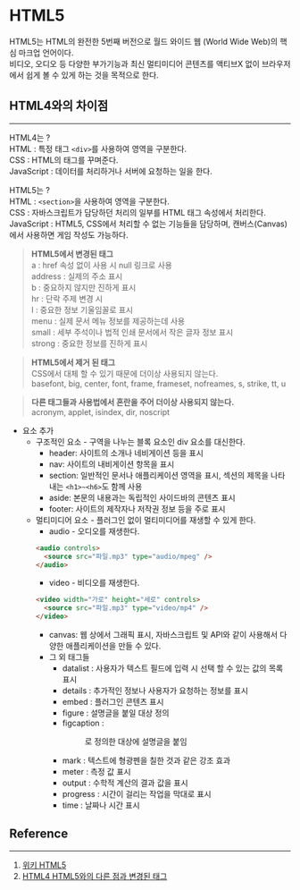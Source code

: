 # HTML5

HTML5는 HTML의 완전한 5번째 버전으로 월드 와이드 웹 (World Wide Web)의 핵심 마크업 언어이다.  
비디오, 오디오 등 다양한 부가기능과 최신 멀티미디어 콘텐츠를 액티브X 없이 브라우저에서 쉽게 볼 수 있게 하는 것을 목적으로 한다.

## HTML4와의 차이점

---

HTML4는 ?  
HTML : 특정 태그 `<div>`를 사용하여 영역을 구분한다.  
CSS : HTML의 태그를 꾸며준다.  
JavaScript : 데이터를 처리하거나 서버에 요청하는 일을 한다.

HTML5는 ?  
HTML : `<section>`을 사용하여 영역을 구분한다.  
CSS : 자바스크립트가 담당하던 처리의 일부를 HTML 태그 속성에서 처리한다.  
JavaScript : HTML5, CSS에서 처리할 수 없는 기능들을 담당하며, 캔버스(Canvas)에서 사용하면 게임 작성도 가능하다.

> <b>HTML5에서 변경된 태그</b>  
> a : href 속성 없이 사용 시 null 링크로 사용  
> address : 실제의 주소 표시  
> b : 중요하지 않지만 진하게 표시  
> hr : 단락 주제 변경 시  
> l : 중요한 정보 기울임꼴로 표시  
> menu : 실제 문서 메뉴 정보를 제공하는데 사용  
> small : 세부 주석이나 법적 인쇄 문서에서 작은 글자 정보 표시  
> strong : 중요한 정보를 진하게 표시

> <b>HTML5에서 제거 된 태그</b>  
> CSS에서 대체 할 수 있기 때문에 더이상 사용되지 않는다.  
> basefont, big, center, font, frame, frameset, nofreames, s, strike, tt, u

> <b>다른 태그들과 사용법에서 혼란을 주어 더이상 사용되지 않는다.</b>  
> acronym, applet, isindex, dir, noscript

- 요소 추가
  - 구조적인 요소 - 구역을 나누는 블록 요소인 div 요소를 대신한다.
    - header: 사이트의 소개나 네비게이션 등을 표시
    - nav: 사이트의 내비게이션 항목을 표시
    - section: 일반적인 문서나 애플리케이션 영역을 표시, 섹션의 제목을 나타내는 `<h1>~<h6>`도 함께 사용
    - aside: 본문의 내용과는 독립적인 사이드바의 콘텐츠 표시
    - footer: 사이트의 제작자나 저작권 정보 등을 주로 표시
  - 멀티미디어 요소 - 플러그인 없이 멀티미디어를 재생할 수 있게 한다.
    - audio - 오디오를 재생한다.
    ```html
    <audio controls>
      <source src="파일.mp3" type="audio/mpeg" />
    </audio>
    ```
    - video - 비디오를 재생한다.
    ```html
    <video width="가로" height="세로" controls>
      <source src="파일.mp3" type="video/mp4" />
    </video>
    ```
    - canvas: 웹 상에서 그래픽 표시, 자바스크립트 및 API와 같이 사용해서 다양한 애플리케이션을 만들 수 있다.
    - 그 외 태그들
      - datalist : 사용자가 텍스트 필드에 입력 시 선택 할 수 있는 값의 목록 표시
      - details : 추가적인 정보나 사용자가 요청하는 정보를 표시
      - embed : 플러그인 콘텐츠 표시
      - figure : 설명글을 붙일 대상 정의
      - figcaption : <figure>로 정의한 대상에 설명글을 붙임
      - mark : 텍스트에 형광펜을 칠한 것과 같은 강조 효과
      - meter : 측정 값 표시
      - output : 수학적 계산의 결과 값을 표시
      - progress : 시간이 걸리는 작업을 막대로 표시
      - time : 날짜나 시간 표시

## Reference

---

1. [위키 HTML5](https://ko.wikipedia.org/wiki/HTML5)
2. [HTML4 HTML5와의 다른 점과 변경된 태그](https://m.blog.naver.com/PostView.naver?isHttpsRedirect=true&blogId=smilennv&logNo=220848542505)
